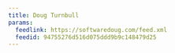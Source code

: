 ```yaml
---
title: Doug Turnbull
params:
  feedlink: https://softwaredoug.com/feed.xml
  feedid: 94755276d516d075ddd9b9c148479d25
---
```

